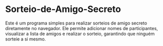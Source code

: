 # Sorteio-de-Amigo-Secreto
Este é um programa simples para realizar sorteios de amigo secreto diretamente no navegador. Ele permite adicionar nomes de participantes, visualizar a lista de amigos e realizar o sorteio, garantindo que ninguém sorteie a si mesmo.
